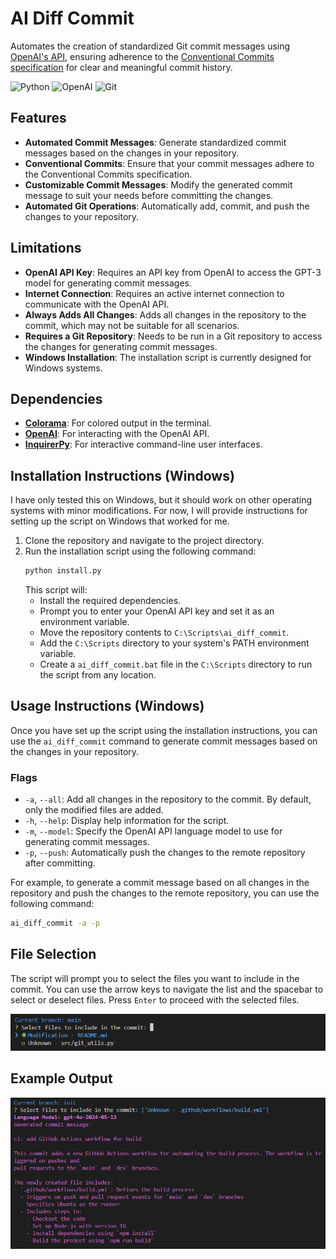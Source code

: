 # AI Diff Commit

Automates the creation of standardized Git commit messages using [OpenAI's API](https://platform.openai.com/docs/), ensuring adherence to the [Conventional Commits specification](https://www.conventionalcommits.org/en/v1.0.0/) for clear and meaningful commit history.

![Python](https://img.shields.io/badge/python-3670A0?style=for-the-badge&logo=python&logoColor=ffdd54)
![OpenAI](https://img.shields.io/badge/OpenAI-00A79D?style=for-the-badge&logo=openai&logoColor=white)
![Git](https://img.shields.io/badge/Git-F05032?style=for-the-badge&logo=git&logoColor=white)

## Features

- **Automated Commit Messages**: Generate standardized commit messages based on the changes in your repository.
- **Conventional Commits**: Ensure that your commit messages adhere to the Conventional Commits specification.
- **Customizable Commit Messages**: Modify the generated commit message to suit your needs before committing the changes.
- **Automated Git Operations**: Automatically add, commit, and push the changes to your repository.

## Limitations

- **OpenAI API Key**: Requires an API key from OpenAI to access the GPT-3 model for generating commit messages.
- **Internet Connection**: Requires an active internet connection to communicate with the OpenAI API.
- **Always Adds All Changes**: Adds all changes in the repository to the commit, which may not be suitable for all scenarios.
- **Requires a Git Repository**: Needs to be run in a Git repository to access the changes for generating commit messages.
- **Windows Installation**: The installation script is currently designed for Windows systems.

## Dependencies

- [**Colorama**](https://pypi.org/project/colorama/): For colored output in the terminal.
- [**OpenAI**](https://pypi.org/project/openai/): For interacting with the OpenAI API.
- [**InquirerPy**](https://pypi.org/project/InquirerPy/): For interactive command-line user interfaces.

## Installation Instructions (Windows)

I have only tested this on Windows, but it should work on other operating systems with minor modifications. For now, I will provide instructions for setting up the script on Windows that worked for me.

1. Clone the repository and navigate to the project directory.
2. Run the installation script using the following command:
    ```bash
    python install.py
    ```
   This script will:
   - Install the required dependencies.
   - Prompt you to enter your OpenAI API key and set it as an environment variable.
   - Move the repository contents to `C:\Scripts\ai_diff_commit`.
   - Add the `C:\Scripts` directory to your system's PATH environment variable.
   - Create a `ai_diff_commit.bat` file in the `C:\Scripts` directory to run the script from any location.


## Usage Instructions (Windows)

Once you have set up the script using the installation instructions, you can use the `ai_diff_commit` command to generate commit messages based on the changes in your repository.

### Flags

- `-a`, `--all`: Add all changes in the repository to the commit. By default, only the modified files are added.
- `-h`, `--help`: Display help information for the script.
- `-m`, `--model`: Specify the OpenAI API language model to use for generating commit messages.
- `-p`, `--push`: Automatically push the changes to the remote repository after committing.

For example, to generate a commit message based on all changes in the repository and push the changes to the remote repository, you can use the following command:

```bash
ai_diff_commit -a -p
```

## File Selection

The script will prompt you to select the files you want to include in the commit. You can use the arrow keys to navigate the list and the spacebar to select or deselect files. Press `Enter` to proceed with the selected files.

![File Selection Screenshot](lib/screenshots/file_selection.png)

## Example Output

![Sample Output](lib/screenshots/output.png)